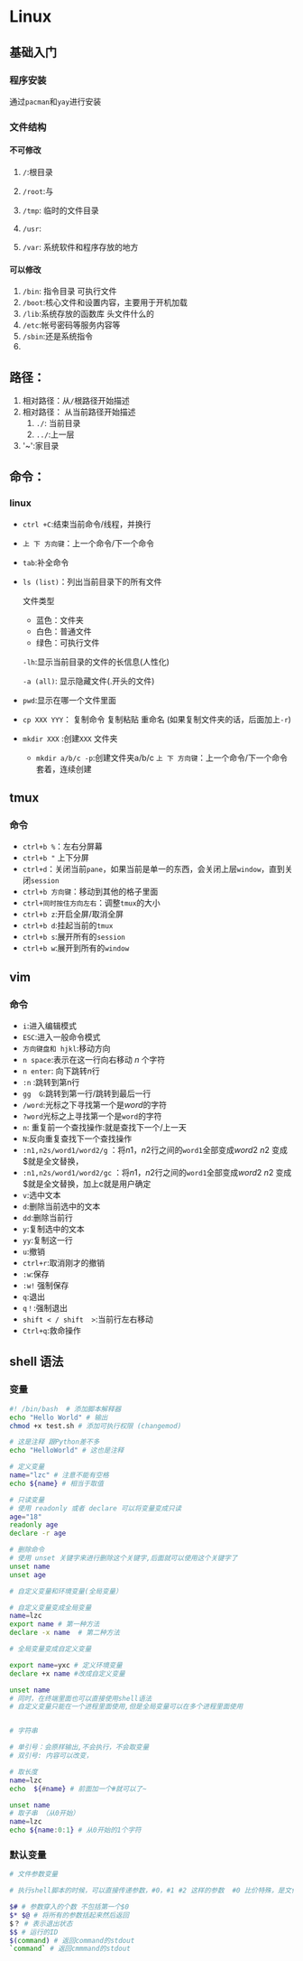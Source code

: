 # Linux

## 基础入门

### 程序安装

通过`pacman`和`yay`进行安装

### 文件结构

#### 不可修改

1. `/`:根目录

2. `/root`:与

3. `/tmp`: 临时的文件目录

4. `/usr`: 

5. `/var`: 系统软件和程序存放的地方

#### 可以修改

1. `/bin`: 指令目录 可执行文件
2. `/boot`:核心文件和设置内容，主要用于开机加载
3. `/lib`:系统存放的函数库 头文件什么的
4. `/etc`:帐号密码等服务内容等
5. `/sbin`:还是系统指令
6. 

## 路径：

1. 相对路径：从`/`根路径开始描述
2. 相对路径： 从当前路径开始描述
   1. `./`: 当前目录
   2. `../`:上一层
3. '~':家目录

## 命令：

### linux

- `ctrl +C`:结束当前命令/线程，并换行

- `上 下 方向键`：上一个命令/下一个命令

- `tab`:补全命令

- `ls (list)`：列出当前目录下的所有文件
  
  文件类型
  
  - 蓝色：文件夹
  - 白色：普通文件
  - 绿色：可执行文件
  
  `-lh`:显示当前目录的文件的长信息(人性化)
  
  `-a (all)`: 显示隐藏文件(.开头的文件)

- `pwd`:显示在哪一个文件里面

- `cp XXX YYY`： 复制命令 复制粘贴 重命名  (如果复制文件夹的话，后面加上`-r`)

- `mkdir XXX` :创建`XXX` 文件夹
  
  - `mkdir a/b/c -p`:创建文件夹a/b/c `上 下 方向键`：上一个命令/下一个命令套着，连续创建

## tmux

### 命令

- `ctrl+b %`：左右分屏幕
- `ctrl+b "` 上下分屏
- `ctrl+d`：关闭当前`pane`，如果当前是单一的东西，会关闭上层`window`，直到关闭`session`
- `ctrl+b 方向键`：移动到其他的格子里面
- `ctrl+同时按住方向左右`：调整`tmux`的大小
- `ctrl+b z`:开启全屏/取消全屏
- `ctrl+b d`:挂起当前的`tmux`
- `ctrl+b s`:展开所有的`session`
- `ctrl+b w`:展开到所有的`window`

## vim
### 命令

- `i`:进入编辑模式
- `ESC`:进入一般命令模式
- `方向键盘和 hjkl`:移动方向
- `n space`:表示在这一行向右移动 $n$ 个字符
- `n enter`: 向下跳转$n$行
- `:n` :跳转到第n行
- `gg  G`:跳转到第一行/跳转到最后一行
- `/word`:光标之下寻找第一个是$word$的字符
- `?word`光标之上寻找第一个是`word`的字符
- `n`: 重复前一个查找操作:就是查找下一个/上一天
- `N`:反向重复查找下一个查找操作
- `:n1,n2s/word1/word2/g`  ：将$n1，n2$行之间的`word1`全部变成$word2$  $n2$ 变成$就是全文替换，
- `:n1,n2s/word1/word2/gc`  ：将$n1，n2$行之间的`word1`全部变成$word2$  $n2$ 变成$就是全文替换，加上c就是用户确定
- `v`:选中文本
- `d`:删除当前选中的文本
- `dd`:删除当前行
- `y`:复制选中的文本
- `yy`:复制这一行
- `u`:撤销
- `ctrl+r`:取消刚才的撤销
- `:w`:保存
- `:w!` 强制保存
- `q`:退出
- `q！`:强制退出
- `shift < / shift  >`:当前行左右移动
- `Ctrl+q`:救命操作

## shell 语法

### 变量

```bash
#! /bin/bash  # 添加脚本解释器
echo "Hello World" # 输出
chmod +x test.sh # 添加可执行权限 (changemod)

# 这是注释 跟Python差不多
echo "HelloWorld" # 这也是注释

# 定义变量
name="lzc" # 注意不能有空格
echo ${name} # 相当于取值

# 只读变量 
# 使用 readonly 或者 declare 可以将变量变成只读
age="18"
readonly age
declare -r age

# 删除命令 
# 使用 unset 关键字来进行删除这个关键字,后面就可以使用这个关键字了
unset name
unset age 

# 自定义变量和环境变量(全局变量）

# 自定义变量变成全局变量
name=lzc
export name # 第一种方法
declare -x name  # 第二种方法

# 全局变量变成自定义变量

export name=yxc # 定义环境变量
declare +x name #改成自定义变量

unset name
# 同时，在终端里面也可以直接使用shell语法
# 自定义变量只能在一个进程里面使用,但是全局变量可以在多个进程里面使用


# 字符串

# 单引号：会原样输出,不会执行，不会取变量
# 双引号: 内容可以改变，

# 取长度
name=lzc
echo  ${#name} # 前面加一个#就可以了~

unset name
# 取子串 （从0开始）
name=lzc
echo ${name:0:1} # 从0开始的1个字符
```

### 默认变量

```bash
# 文件参数变量

# 执行shell脚本的时候，可以直接传递参数，#0，#1 #2 这样的参数  #0 比价特殊，是文件名（包含路径）

$# # 参数穿入的个数 不包括第一个$0
$* $@ # 将所有的参数括起来然后返回
$？ # 表示退出状态
$$ # 运行的ID
$(command) # 返回command的stdout
`command` # 返回cmmmand的stdout

```




